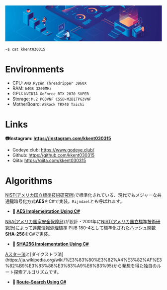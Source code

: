 ![IMAGE](https://github.com/kkent030315/kkent030315/blob/master/social3.png)

```sh
~$ cat kkent030315
```

# Environments

- CPU: `AMD Ryzen Threadripper 3960X`
- RAM: `64GB 3200MHz`
- GPU: `NVIDIA GeForce RTX 2070 SUPER`
- Storage: `M.2 PG3VNF CSSD-M2B1TPG3VNF`
- MotherBoard: `ASRock TRX40 Taichi`

# Links

**📷Instagram: https://instagram.com/kkent030315**

- Godeye.club: https://www.godeye.club/
- Github: https://github.com/kkent030315  
- Qiita: https://qiita.com/kkent030315

# Algorithms

[NIST(アメリカ国立標準技術研究所)](https://www.nist.gov/)で標準化されている、現代でもメジャーな共通鍵暗号化方式**AES**をC#で実装。`Rijndael`とも呼ばれます。
- **🔗 [AES Implementation Using C#](https://github.com/kkent030315/CSharp-AES-Algorhythm)**

[NSA(アメリカ国家安全保障局)](https://www.nsa.gov/)が設計・2001年に[NIST(アメリカ国立標準技術研究所)](https://www.nist.gov/)によって[連邦情報処理標準](https://ja.wikipedia.org/wiki/%E9%80%A3%E9%82%A6%E6%83%85%E5%A0%B1%E5%87%A6%E7%90%86%E6%A8%99%E6%BA%96) PUB 180-4として標準化されたハッシュ関数**SHA-256**をC#で実装。
- **🔗 [SHA256 Implementation Using C#](https://github.com/kkent030315/SHA256-Algorithm-CSharp)**

[Aスター法](https://ja.wikipedia.org/wiki/A*)と[ダイクストラ法](https://ja.wikipedia.org/wiki/%E3%83%80%E3%82%A4%E3%82%AF%E3%82%B9%E3%83%88%E3%83%A9%E6%B3%95)から発想を得た独自のルート探索アルゴリズムです。
- **🔗 [Route-Search Using C#](https://github.com/kkent030315/Route-Search-Algorithm)**
